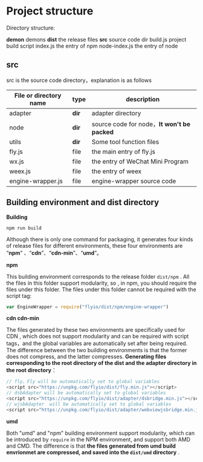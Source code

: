 # Project structure

Directory structure:

**demon**    		 demons
**dist**          		 the release files
**src**                		 source code dir
build.js			 project build script
index.js			 the entry of npm
node-index.js	 the entry of node

## src

src is the source code directory，explanation is as follows

| File or directory name | type    | description                              |
| ---------------------- | ------- | ---------------------------------------- |
| adapter                | **dir** | adapter directory                        |
| node                   | **dir** | source code for node，**It won't be packed** |
| utils                  | **dir** | Some tool function files                 |
| fly.js                 | file    | the main entry of fly.js                 |
| wx.js                  | file    | the entry of WeChat Mini Program         |
| weex.js                | file    | the entry of weex                        |
| engine-wrapper.js      | file    | engine-wrapper source code               |



## Building environment and dist directory

**Building**

```shell
npm run build
```

Although there is only one command for packaging, it generates four  kinds of release files  for different environments, these four environments are “**npm**” 、“**cdn**”、“**cdn-min**”、“**umd**”。

**npm**

This building environment corresponds to the release folder `dist/npm`  . All the files in this folder support modularity, so , in npm, you should require the files under this folder. The files under this folder cannot be required with the script tag:

```javascript
var EngineWrapper = require("flyio/dist/npm/engine-wrapper")
```

**cdn cdn-min**

The files generated by these two environments are specifically used for CDN , which does not support modularity and can be required with script tags，and the global variables are automatically set after being required. The difference between the two building environments  is that the former does not compress, and the latter compresses. **Generating files corresponding to the root directory of the dist and the adapter directory in the root directory**：

```javascript
// fly、Fly will be automatically set to global variables
<script src="https://unpkg.com/flyio/dist/fly.min.js"></script>
// dsbAdapter will be automatically set to global variables
<script src="https://unpkg.com/flyio/dist/adapter/dsbridge.min.js"></script>
// wjsbAdapter  will be automatically set to global variables
<script src="https://unpkg.com/flyio/dist/adapter/webviewjsbridge.min.js"></script>
```

**umd**

Both "umd" and "npm" building environment support modularity, which can be introduced by `require` in the NPM environment, and support both AMD and CMD. The difference is that **the files generated from umd build envrionmet are compressed, and saved into the `dist/umd` directory** .





